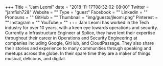 +++
Title = "Jam Leomi"
date = "2018-11-17T08:32:02-08:00"
Twitter = "jamfish728"
Website = ""
Type = "guest"
Facebook = ""
Linkedin = ""
Pronouns = ""
GitHub = ""
Thumbnail = "img/guests/jleomi.png"
Pinterest = ""
Instagram = ""
YouTube = ""
+++
Jam Leomi has worked in the Tech industry for over 10 years, with a keen eye towards operations and security. Currently a Infrastructure Engineer at Splice, they have lent their expertise throughout their career in Operations and Security Engineering at companies including Google, GitHub, and CloudPassage. They also share their stories and experience to many communities through speaking and meetups across the globe. In their spare time they are a maker of things musical, delicious, and digital.
